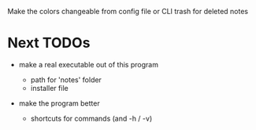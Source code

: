 Make the colors changeable from config file or CLI
trash for deleted notes

# Next TODOs

- make a real executable out of this program

  - path for 'notes' folder
  - installer file

- make the program better
  - shortcuts for commands (and -h / -v)
